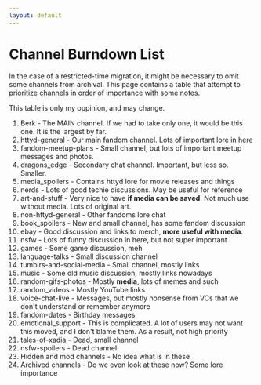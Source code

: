 ```yaml
---
layout: default
---
```

# Channel Burndown List

In the case of a restricted-time migration, it might be necessary to omit some channels from archival. This page contains a table that attempt to prioritize channels in order of importance with some notes. 

This table is only my oppinion, and may change. 

1. Berk - The MAIN channel. If we had to take only one, it would be this one. It is the largest by far.
2. httyd-general - Our main fandom channel. Lots of important lore in here
3. fandom-meetup-plans - Small channel, but lots of important meetup messages and photos.
4. dragons_edge - Secondary chat channel. Important, but less so. Smaller.
5. media_spoilers - Contains httyd lore for movie releases and things
6. nerds - Lots of good techie discussions. May be useful for reference
7. art-and-stuff - Very nice to have **if media can be saved**. Not much use without media. Lots of original art. 
8. non-httyd-general - Other fandoms lore chat 
9. book_spoilers - New and small channel, has some fandom discussion 
10. ebay - Good discussion and links to merch, **more useful with media**.
11. nsfw - Lots of funny discussion in here, but not super important
12. games - Some game discussion, meh
13. language-talks - Small discussion channel
14. tumblrs-and-social-media - Small channel, mostly links
15. music - Some old music discussion, mostly links nowadays
16. random-gifs-photos - Mostly **media**, lots of memes and such
17. random_videos - Mostly YouTube links
18. voice-chat-live - Messages, but mostly nonsense from VCs that we don't understand or remember anymore
19. fandom-dates - Birthday messages
20. emotional_support - This is complicated. A lot of users may not want this moved, and I don't blame them. As a result, not high priority 
21. tales-of-xadia - Dead, small channel
22. nsfw-spoilers - Dead channel
23. Hidden and mod channels - No idea what is in these
24. Archived channels - Do we even look at these now? Some lore importance

